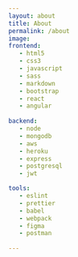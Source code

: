 ```yaml
---
layout: about
title: About
permalink: /about
image: 
frontend:
   - html5
   - css3
   - javascript
   - sass
   - markdown
   - bootstrap
   - react
   - angular
   
backend:
   - node
   - mongodb
   - aws
   - heroku
   - express
   - postgresql
   - jwt

tools:
   - eslint
   - prettier
   - babel
   - webpack
   - figma
   - postman
   
---
```

